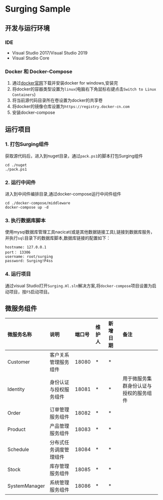 # Surging Sample

## 开发与运行环境
### IDE
- Visual Studio 2017/Visual Studio 2019
- Visual Studio Core

### Docker 和 Docker-Compose
1. 通过[docker官网](https://hub.docker.com/editions/community/docker-ce-desktop-windows)下载并安装docker for windows,安装完
2. 将docker的容器类型设置为`linux`(电脑右下角鼠标右键点击`Switch to Linux Containers`)
3. 将当前源代码目录所在卷设置为docker的共享卷
4. 将docker的镜像仓库设置为`https://registry.docker-cn.com`
5. 安装docker-compose

## 运行项目

### 1. 打包Surging组件
获取源代码后，进入到nuget目录，通过`pack.ps1`的脚本打包Surging组件
```
cd ./nuget
./pack.ps1
```

### 2. 运行中间件
进入到中间件编排目录,通过docker-compose运行中间件组件
```
cd ./docker-compose/middleware
docker-compose up -d
```
### 3. 执行数据库脚本
使用mysql数据库管理工具nacicat(或是其他数据链接工具),链接到数据库服务，并执行`sql`目录下的数据库脚本,数据库链接的配置如下：
```
hostname: 127.0.0.1
port： 13306
username: root/surging
password: Surging!P4ss

```
### 4. 运行项目
通过visual Studio打开`Surging.Hl.sln`解决方案,将`docker-compose`项目设置为启动项目，按`F5`启动项目。

## 微服务组件

| 微服务名称 | 说明 |  端口号 | 维护人  | 新增日期 | 备注  |
|:---------|:------|:-------|:------|:-------|:---------|
| Customer | 客户关系管理服务组件 | 18080 | * | * | |
| Identity | 身份认证与授权服务组件 | 18081 | * | * | 用于微服务集群身份认证与授权的服务组件 |
| Order | 订单管理服务组件 | 18082 | * | * |  |
| Product | 产品管理服务组件 | 18083 | * | * | |
| Schedule | 分布式任务调度管理组件 | 18084 | * | * | |
| Stock | 库存管理服务组件 | 18085 | * | * | |
| SystemManager | 系统管理服务组件 | 18086 | * | * | |
